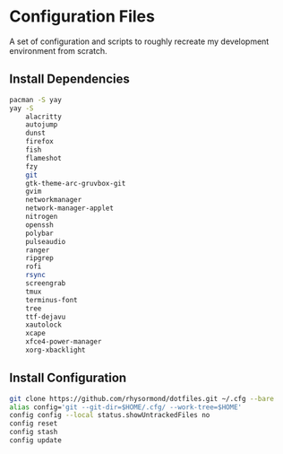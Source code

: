 # Configuration Files
A set of configuration and scripts to roughly recreate my development environment from scratch.

## Install Dependencies
```bash
pacman -S yay
yay -S
    alacritty
    autojump
    dunst
    firefox
    fish
    flameshot
    fzy
    git
    gtk-theme-arc-gruvbox-git
    gvim
    networkmanager
    network-manager-applet
    nitrogen
    openssh
    polybar
    pulseaudio
    ranger
    ripgrep
    rofi
    rsync
    screengrab
    tmux
    terminus-font
    tree
    ttf-dejavu
    xautolock
    xcape
    xfce4-power-manager
    xorg-xbacklight
```

## Install Configuration
```bash
git clone https://github.com/rhysormond/dotfiles.git ~/.cfg --bare
alias config='git --git-dir=$HOME/.cfg/ --work-tree=$HOME'
config config --local status.showUntrackedFiles no
config reset
config stash
config update
```

